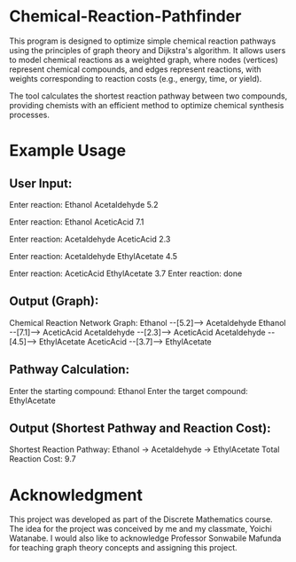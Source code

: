 # Chemical-Reaction-Pathfinder

This program is designed to optimize simple chemical reaction pathways using the principles of graph theory and Dijkstra's algorithm. It allows users to model chemical reactions as a weighted graph, where nodes (vertices) represent chemical compounds, and edges represent reactions, with weights corresponding to reaction costs (e.g., energy, time, or yield).

The tool calculates the shortest reaction pathway between two compounds, providing chemists with an efficient method to optimize chemical synthesis processes.

# Example Usage

## User Input:
Enter reaction: Ethanol Acetaldehyde 5.2

Enter reaction: Ethanol AceticAcid 7.1

Enter reaction: Acetaldehyde AceticAcid 2.3

Enter reaction: Acetaldehyde EthylAcetate 4.5

Enter reaction: AceticAcid EthylAcetate 3.7
Enter reaction: done

## Output (Graph): 
Chemical Reaction Network Graph:
Ethanol --[5.2]--> Acetaldehyde
Ethanol --[7.1]--> AceticAcid
Acetaldehyde --[2.3]--> AceticAcid
Acetaldehyde --[4.5]--> EthylAcetate
AceticAcid --[3.7]--> EthylAcetate

## Pathway Calculation:
Enter the starting compound: Ethanol
Enter the target compound: EthylAcetate

## Output (Shortest Pathway and Reaction Cost):
Shortest Reaction Pathway: Ethanol -> Acetaldehyde -> EthylAcetate
Total Reaction Cost: 9.7

# Acknowledgment

This project was developed as part of the Discrete Mathematics course. The idea for the project was conceived by me and my classmate, Yoichi Watanabe. I would also like to acknowledge Professor Sonwabile Mafunda for teaching graph theory concepts and assigning this project.
